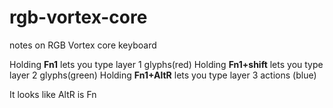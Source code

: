 # rgb-vortex-core
notes on RGB Vortex core keyboard

Holding **Fn1** lets you type layer 1 glyphs(red)
Holding **Fn1+shift** lets you type layer 2 glyphs(green)
Holding **Fn1+AltR** lets you type layer 3 actions (blue)

It looks like AltR is Fn
